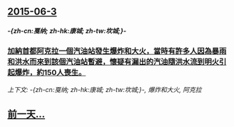 ## [2015-06-3](/zh/news/2015/06/3/index.md)

##### -{zh-cn:戛纳; zh-hk:康城; zh-tw:坎城;}-
### [加納首都阿克拉一個汽油站發生爆炸和大火，當時有許多人因為暴雨和洪水而來到該個汽油站暫避，懷疑有漏出的汽油隨洪水流到明火引起爆炸，約150人喪生。 ](/zh/news/2015/06/3/加納首都阿克拉一個汽油站發生爆炸和大火-當時有許多人因為暴雨和洪水而來到該個汽油站暫避-懷疑有漏出的汽油隨洪水流到明火引.md)
_上下文: -{zh-cn:戛纳; zh-hk:康城; zh-tw:坎城;}-, 爆炸和大火, 阿克拉_

## [前一天...](/zh/news/2015/06/2/index.md)


